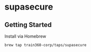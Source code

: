 # supasecure

## Getting Started

Install via Homebrew
```shell
brew tap train360-corp/taps/supasecure

```